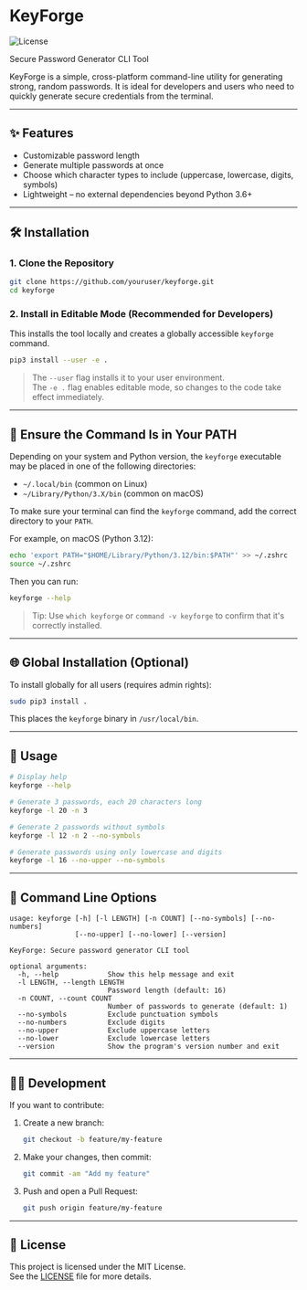 # KeyForge  
![License](https://img.shields.io/badge/license-MIT-green.svg)

Secure Password Generator CLI Tool

KeyForge is a simple, cross-platform command-line utility for generating strong, random passwords. It is ideal for developers and users who need to quickly generate secure credentials from the terminal.

---

## ✨ Features

- Customizable password length
- Generate multiple passwords at once
- Choose which character types to include (uppercase, lowercase, digits, symbols)
- Lightweight – no external dependencies beyond Python 3.6+

---

## 🛠 Installation

### 1. Clone the Repository

```bash
git clone https://github.com/youruser/keyforge.git
cd keyforge
```

### 2. Install in Editable Mode (Recommended for Developers)

This installs the tool locally and creates a globally accessible `keyforge` command.

```bash
pip3 install --user -e .
```

> The `--user` flag installs it to your user environment.  
> The `-e .` flag enables editable mode, so changes to the code take effect immediately.

---

## 🧭 Ensure the Command Is in Your PATH

Depending on your system and Python version, the `keyforge` executable may be placed in one of the following directories:

- `~/.local/bin` (common on Linux)
- `~/Library/Python/3.X/bin` (common on macOS)

To make sure your terminal can find the `keyforge` command, add the correct directory to your `PATH`.

For example, on macOS (Python 3.12):

```bash
echo 'export PATH="$HOME/Library/Python/3.12/bin:$PATH"' >> ~/.zshrc
source ~/.zshrc
```

Then you can run:

```bash
keyforge --help
```

> Tip: Use `which keyforge` or `command -v keyforge` to confirm that it's correctly installed.

---

## 🌐 Global Installation (Optional)

To install globally for all users (requires admin rights):

```bash
sudo pip3 install .
```

This places the `keyforge` binary in `/usr/local/bin`.

---

## 🚀 Usage

```bash
# Display help
keyforge --help

# Generate 3 passwords, each 20 characters long
keyforge -l 20 -n 3

# Generate 2 passwords without symbols
keyforge -l 12 -n 2 --no-symbols

# Generate passwords using only lowercase and digits
keyforge -l 16 --no-upper --no-symbols
```

---

## 🔧 Command Line Options

```
usage: keyforge [-h] [-l LENGTH] [-n COUNT] [--no-symbols] [--no-numbers]
                [--no-upper] [--no-lower] [--version]

KeyForge: Secure password generator CLI tool

optional arguments:
  -h, --help            Show this help message and exit
  -l LENGTH, --length LENGTH
                        Password length (default: 16)
  -n COUNT, --count COUNT
                        Number of passwords to generate (default: 1)
  --no-symbols          Exclude punctuation symbols
  --no-numbers          Exclude digits
  --no-upper            Exclude uppercase letters
  --no-lower            Exclude lowercase letters
  --version             Show the program's version number and exit
```

---

## 🧑‍💻 Development

If you want to contribute:

1. Create a new branch:
   ```bash
   git checkout -b feature/my-feature
   ```

2. Make your changes, then commit:
   ```bash
   git commit -am "Add my feature"
   ```

3. Push and open a Pull Request:
   ```bash
   git push origin feature/my-feature
   ```

---

## 📄 License

This project is licensed under the MIT License.  
See the [LICENSE](./LICENSE) file for more details.
